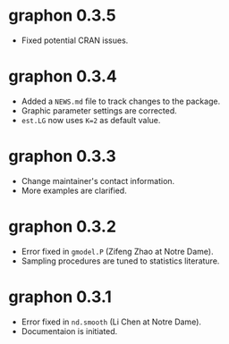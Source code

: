 # graphon 0.3.5

* Fixed potential CRAN issues.

# graphon 0.3.4

* Added a `NEWS.md` file to track changes to the package.
* Graphic parameter settings are corrected.
* `est.LG` now uses `K=2` as default value.

# graphon 0.3.3

* Change maintainer's contact information.
* More examples are clarified.

# graphon 0.3.2

* Error fixed in `gmodel.P` (Zifeng Zhao at Notre Dame).
* Sampling procedures are tuned to statistics literature.
  
# graphon 0.3.1

* Error fixed in `nd.smooth` (Li Chen at Notre Dame).
* Documentaion is initiated.
